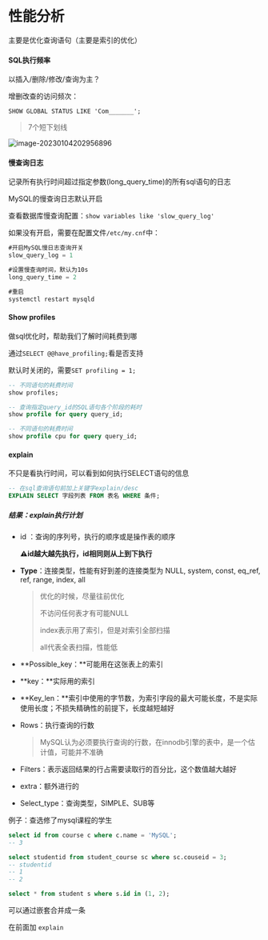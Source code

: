 # 性能分析

主要是优化查询语句（主要是索引的优化）



#### SQL执行频率

以插入/删除/修改/查询为主？

增删改查的访问频次：

`SHOW GLOBAL STATUS LIKE 'Com_______';`

> 7个短下划线

![image-20230104202956896](https://xingqiu-tuchuang-1256524210.cos.ap-shanghai.myqcloud.com/3978/image-20230104202956896.png)



#### 慢查询日志

记录所有执行时间超过指定参数(long_query_time)的所有sql语句的日志

MySQL的慢查询日志默认开启

查看数据库慢查询配置：`show variables like 'slow_query_log'`

如果没有开启，需要在配置文件`/etc/my.cnf`中：

```sql
#开启MySQL慢日志查询开关
slow_query_log = 1

#设置慢查询时间，默认为10s
long_query_time = 2

#重启
systemctl restart mysqld
```



#### Show profiles

做sql优化时，帮助我们了解时间耗费到哪

通过`SELECT @@have_profiling;`看是否支持

默认时关闭的，需要`SET profiling = 1;`

```sql
-- 不同语句的耗费时间
show profiles;

-- 查询指定query_id的SQL语句各个阶段的耗时
show profile for query query_id;

-- 不同语句的耗费时间
show profile cpu for query query_id;
```





#### explain

不只是看执行时间，可以看到如何执行SELECT语句的信息

```sql
-- 在sql查询语句前加上关键字explain/desc
EXPLAIN SELECT 字段列表 FROM 表名 WHERE 条件;
```

##### 结果：explain执行计划

* id ：查询的序列号，执行的顺序或是操作表的顺序

  **⚠️id越大越先执行，id相同则从上到下执行**

* **Type**：连接类型，性能有好到差的连接类型为 NULL, system, const, eq_ref, ref, range, index, all

  > 优化的时候，尽量往前优化
  >
  > 不访问任何表才有可能NULL
  >
  > index表示用了索引，但是对索引全部扫描
  >
  > all代表全表扫描，性能低

* **Possible_key：**可能用在这张表上的索引

* **key：**实际用的索引

* **Key_len：**索引中使用的字节数，为索引字段的最大可能长度，不是实际使用长度；不损失精确性的前提下，长度越短越好

* Rows：执行查询的行数

  > MySQL认为必须要执行查询的行数，在innodb引擎的表中，是一个估计值，可能并不准确

* Filters：表示返回结果的行占需要读取行的百分比，这个数值越大越好

* extra：额外进行的

* Select_type：查询类型，SIMPLE、SUB等



例子：查选修了mysql课程的学生

```sql
select id from course c where c.name = 'MySQL';
-- 3

select studentid from student_course sc where sc.couseid = 3;
-- studentid
-- 1
-- 2

select * from student s where s.id in (1, 2);
```

可以通过嵌套合并成一条

在前面加 `explain`